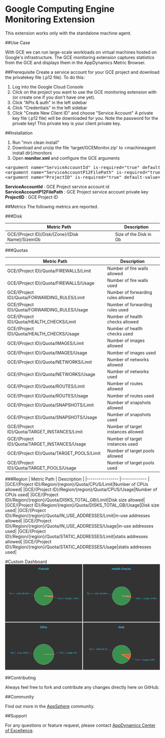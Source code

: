# Google Computing Engine Monitoring Extension

This extension works only with the standalone machine agent.

##Use Case

With GCE we can run large-scale workloads on virtual machines hosted on Google's infrastructure. The GCE monitoring extension captures statistics from the GCE and displays them in the AppDynamics Metric Browser.

##Prerequisite
Create a service account for your GCE project and download the privatekey file (.p12 file). To do this:

1. Log into the Google Cloud Console
2. Click on the project you want to use the GCE monitoring extension with (or create one if you don't have one yet).
3. Click "APIs & auth" in the left sidebar
4. Click "Credentials" in the left sidebar
5. Click "Create New Client ID" and choose "Service Account"
A private key file (.p12 file) will be downloaded for you. Note the password for the private key! This private key is your client private key.

##Installation

1. Run "mvn clean install"
2. Download and unzip the file 'target/GCEMonitor.zip' to \<machineagent install dir\}/monitors
3. Open <b>monitor.xml</b> and configure the GCE arguments

<pre>
&lt;argument name="ServiceAccountId" is-required="true" default-value="556793072....@developer.gserviceaccount.com"  /&gt;
&lt;argument name="ServiceAccountP12FilePath" is-required="true" default-value="/home/.../GCE/privatekey.p12" /&gt;
&lt;argument name="ProjectID" is-required="true" default-value="appdynamics-gce" /&gt;
</pre>

<b>ServiceAccountId</b> : GCE Project service account id <br/>
<b>ServiceAccountP12FilePath</b> : GCE Project service account private key <br/>
<b>ProjectID</b> : GCE Project ID <br/>


##Metrics
The following metrics are reported.

###Disk

| Metric Path  | Description  |
|---------------- |------------- |
|GCE/{Project ID}/Disk/{Zone}/{Disk Name}/SizeinGb| Size of the Disk in Gb|

###Quotas

| Metric Path  | Description  |
|---------------- |------------- |
|GCE/{Project ID}/Quota/FIREWALLS/Limit| Number of fire walls allowed|
|GCE/{Project ID}/Quota/FIREWALLS/Usage| Number of fire walls used|
|GCE/{Project ID}/Quota/FORWARDING_RULES/Limit| Number of forwarding rules allowed|
|GCE/{Project ID}/Quota/FORWARDING_RULES/Usage| Number of forwarding rules used|
|GCE/{Project ID}/Quota/HEALTH_CHECKS/Limit| Number of health checks allowed|
|GCE/{Project ID}/Quota/HEALTH_CHECKS/Usage| Number of health checks used|
|GCE/{Project ID}/Quota/IMAGES/Limit| Number of images allowed|
|GCE/{Project ID}/Quota/IMAGES/Usage| Number of images used|
|GCE/{Project ID}/Quota/NETWORKS/Limit| Number of networks allowed|
|GCE/{Project ID}/Quota/NETWORKS/Usage| Number of networks used|
|GCE/{Project ID}/Quota/ROUTES/Limit| Number of routes allowed|
|GCE/{Project ID}/Quota/ROUTES/Usage| Number of routes used|
|GCE/{Project ID}/Quota/SNAPSHOTS/Limit| Number of snapshots allowed|
|GCE/{Project ID}/Quota/SNAPSHOTS/Usage| Number of snapshots used|
|GCE/{Project ID}/Quota/TARGET_INSTANCES/Limit| Number of target instances allowed|
|GCE/{Project ID}/Quota/TARGET_INSTANCES/Usage| Number of target instances used|
|GCE/{Project ID}/Quota/TARGET_POOLS/Limit| Number of target pools allowed|
|GCE/{Project ID}/Quota/TARGET_POOLS/Usage| Number of target pools used|


###Region
| Metric Path  | Description  |
|---------------- |------------- |
|GCE/{Project ID}/Region/{region}/Quota/CPUS/Limit|Number of CPUs allowed|
|GCE/{Project ID}/Region/{region}/Quota/CPUS/Usage|Number of CPUs used|
|GCE/{Project ID}/Region/{region}/Quota/DISKS_TOTAL_GB/Limit|Disk size allowed|
|GCE/{Project ID}/Region/{region}/Quota/DISKS_TOTAL_GB/Usage|Disk size used|
|GCE/{Project ID}/Region/{region}/Quota/IN_USE_ADDRESSES/Limit|in-use addresses allowed|
|GCE/{Project ID}/Region/{region}/Quota/IN_USE_ADDRESSES/Usage|in-use addresses used|
|GCE/{Project ID}/Region/{region}/Quota/STATIC_ADDRESSES/Limit|statis addresses allowed|
|GCE/{Project ID}/Region/{region}/Quota/STATIC_ADDRESSES/Usage|statis addresses used|

#Custom Dashboard
![](https://github.com/Appdynamics/gce-monitoring-extension/raw/master/gce_monitoring_extension.png)

##Contributing

Always feel free to fork and contribute any changes directly here on GitHub.

##Community

Find out more in the [AppSphere](http://appsphere.appdynamics.com/t5/AppDynamics-eXchange/Google-Compute-Engine-Monitoring-Extension/idi-p/6927) community.

##Support

For any questions or feature request, please contact [AppDynamics Center of Excellence](mailto:ace-request@appdynamics.com).
